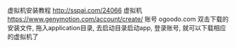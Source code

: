 

虚拟机安装教程 http://sspai.com/24066
虚拟机  https://www.genymotion.com/account/create/
账号 ogoodo.com
双击下载的安装文件, 拖入application目录, 去启动目录启动app, 登录账号, 就可以下载相应的虚拟机了
